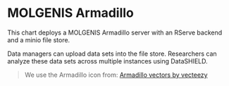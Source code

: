 # MOLGENIS Armadillo

This chart deploys a MOLGENIS Armadillo server with an RServe backend and a minio file store.

Data managers can upload data sets into the file store. Researchers can analyze these data sets across multiple instances using DataSHIELD.

> We use the Armadillo icon from: [Armadillo vectors by vecteezy](https://www.vecteezy.com/free-vector/armadillo)